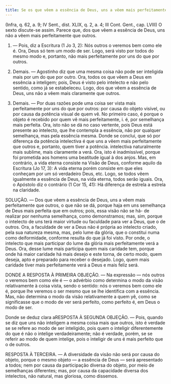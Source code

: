 ```yaml
---
title: Se os que vêem a essência de Deus, uns a vêem mais perfeitamente que outros
---
```


(Infra, q. 62, a. 9; IV Sent., dist. XLIX, q. 2, a. 4; III Cont. Gent., cap. LVIII)
  O sexto discute-se assim. Parece que, dos que vêem a essência de Deus, uns não a vêem mais perfeitamente que outros.  

1. — Pois, diz a Escritura (1 Jo 3, 2): Nós outros o veremos bem como ele é. Ora, Deus só tem um modo de ser. Logo, será visto por todos do mesmo modo e, portanto, não mais perfeitamente por uns do que por outros.  

2. Demais. — Agostinho diz que uma mesma coisa não pode ser inteligida mais por um do que por outro. Ora, todos os que vêem a Deus em essência a inteligem; pois, Deus é visto pelo intelecto e não pelo sentido, como já se estabeleceu. Logo, dos que vêem a essência de Deus, uns não a vêem mais claramente que outros.  

3. Demais. — Por duas razões pode uma coisa ser vista mais perfeitamente por uns do que por outros: por causa do objeto visível, ou por causa da potência visual de quem vê. No primeiro caso, é porque o objeto é recebido por quem vê mais perfeitamente, i. é, por semelhança mais perfeita. Ora, isto não se dá no caso vertente, pois Deus está presente ao intelecto, que lhe contempla a essência, não por qualquer semelhança, mas pela essência mesma. Donde se conclui, que só por diferença da potência intelectiva é que uns a vêem mais perfeitamente que outros e, portanto, quem tiver a potência. intelectiva naturalmente mais sublime, mais claramente a verá. Ora, isto é inadmissível, porque foi prometida aos homens uma beatitude igual à dos anjos.  Mas, em contrário, a vida eterna consiste na Visão de Deus, conforme aquilo da Escritura (Jo 17, 3): A vida eterna porém consiste em que eles conheçam por um só verdadeiro Deus, etc. Logo, se todos vêem igualmente a essência de Deus, na vida eterna, todos serão iguais. Ora, o Apóstolo diz o contrário (1 Cor 15, 41): Há diferença de estrela a estrela na claridade.  

SOLUÇÃO. — Dos que vêem a essência de Deus, uns a vêem mais perfeitamente que outros, o que não se dá, porque haja em uns semelhança de Deus mais perfeita que em outros; pois, essa visão não se há- de realizar por nenhuma semelhança, como demonstramos; mas, sim, porque o intelecto de uns terá maior virtude ou faculdade para ver a Deus, que o de outros. Ora, a faculdade de ver a Deus não é própria ao intelecto criado, pela sua natureza mesma, mas, pelo lume da glória, que o constitui numa como deiformidade, conforme resulta do que já foi visto. Por onde, o intelecto que mais participar do lume da glória mais perfeitamente verá a Deus. Ora, desse lume mais participa quem mais caridade tem, porque onde há maior caridade há mais desejo e este torna, de certo modo, quem deseja, apto e preparado para receber o desejado. Logo, quem mais caridade tiver mais perfeitamente verá a Deus e mais feliz será.  

DONDE A RESPOSTA À PRIMEIRA OBJEÇÃO. — Na expressão — nós outros o veremos bem como ele é — o advérbio como determina o modo da visão relativamente à coisa vista, sendo o sentido: nós o veremos bem como ele é, porque lhe veremos o ser mesmo que se lhe identifica com a essência. Mas, não determina o modo da visão relativamente a quem yê, como se significasse que o modo de ver será perfeito, como perfeito é, em Deus o modo de ser.  

Donde se deduz clara aRESPOSTA À SEGUNDA OBJEÇÃO. — Pois, quando se diz que uns não inteligem a mesma coisa mais que outros, isto é verdade se se refere ao modo de ser inteligido, pois quem o inteligir diferentemente do que é não o intelige verdadeiramente; não é verdade, porém, se se referir ao modo de quem intelige, pois o inteligir de uns é mais perfeito que o de outros.  

RESPOSTA À TERCEIRA. — A diversidade da visão não será por causa do objeto, porque o mesmo objeto — a essência de Deus — será apresentado a todos; nem por causa da participação diversa do objeto, por meio de semelhanças diferentes; mas, por causa da capacidade diversa dos intelectos, não natural, mas gloriosa, como dissemos.